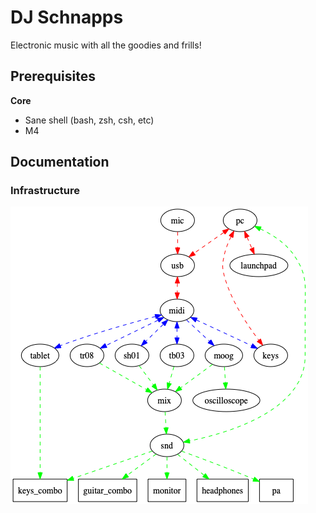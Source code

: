 # DJ Schnapps

Electronic music with all the goodies and frills!

## Prerequisites

**Core**

- Sane shell (bash, zsh, csh, etc)
- M4

## Documentation

### Infrastructure

![Infrastructure](https://github.com/korczis/dj-schnapps/raw/master/assets/images/dots/infrastructure.png)
